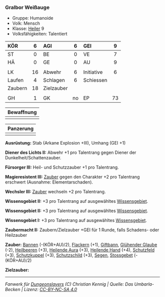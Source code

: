 ### Gralbor Weißauge

- Gruppe: Humanoide
- Volk: Mensch
- Klasse: [Heiler](../../grw/charaktere-klasse-heiler.md) 9
- Volksfähigkeiten: Talentiert

| KÖR     |  6  | AGI        |  6  | GEI        |  9  |
| :------ | :-: | :--------- | :-: | :--------- | :-: |
| ST      |  0  | BE         |  0  | VE         |  7  |
| HÄ      |  0  | GE         |  0  | AU         |  9  |
|         |     |            |     |            |     |
| LK      | 16  | Abwehr     |  6  | Initiative |  6  |
| Laufen  |  4  | Schlagen   |  6  | Schiessen  |     |
| Zaubern | 18  | Zielzauber |     |            |     |
|         |     |            |     |            |     |
| GH      |  1  | GK         | no  | EP         | 73  |

| Bewaffnung |
| :--------: |
|            |

| Panzerung |
| :-------: |
|           |

**Ausrüstung:** Stab (Arkane Explosion +III), Umhang (GEI +1)

**Diener des Lichts II:** Abwehr +1 pro Talentrang gegen Diener der Dunkelheit/Schattenzauber.

**Fürsorger III:** Heil- und Schutzzauber +1 pro Talentrang.

**Magieresistent III:** [Zauber](../../fanwerk/zauber/zauber.md) gegen den Charakter +2 pro Talentrang erschwert (Ausnahme: Elementarschaden).

**Wechsler III:** [Zauber](../../fanwerk/zauber/zauber.md) wechseln +2 pro Talentrang.

**Wissensgebiet II:** +3 pro Talentrang auf ausgewähltes [Wissensgebiet](../../grw/talente/wissensgebiet.md).

**Wissensgebiet II:** +3 pro Talentrang auf ausgewähltes [Wissensgebiet](../../grw/talente/wissensgebiet.md).

**Wissensgebiet I:** +3 pro Talentrang auf ausgewähltes [Wissensgebiet](../../grw/talente/wissensgebiet.md).

**Zaubermacht II:** Zaubern/Zielzauber +GEI für 1 Runde, falls Schadens- oder Heilzauber

**Zauber:** [Bannen](../../grw/zauber/bannen.md) (-(KÖR+AU)/2), [Flackern](../../grw/zauber/flackern.md) (+1), [Giftbann](../../grw/zauber/giftbann.md), [Glühender Glaube](../../grw/zauber/gluehender-glaube.md) (-2), [Heilbeeren](../../grw/zauber/heilbeeren.md) (+3), [Heilende Aura](../../grw/zauber/heilende-aura.md) (+3), [Heilende Hand](../../grw/zauber/heilende-hand.md) (+4), [Schutzfeld](../../grw/zauber/schutzfeld.md) (+3), [Schutzkuppel](../../grw/zauber/schutzkuppel.md) (+3), [Schutzschild](../../grw/zauber/schutzschild.md) (+3), [Segen](../../grw/zauber/segen.md), [Stossgebet](../../grw/zauber/stossgebet.md) (-(KÖR+AU)/2)

**Zielzauber:**

---

_Fanwerk für [Dungeonslayers](https://www.dungeonslayers.net/) (C) Christian Kennig | Quelle: Das Umbarla-Becken | Lizenz: [CC-BY-NC-SA 4.0](https://creativecommons.org/licenses/by-nc-sa/4.0/deed.de)_
